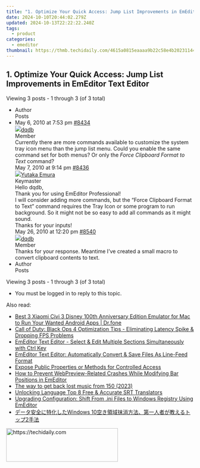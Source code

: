 ```yaml
---
title: "1. Optimize Your Quick Access: Jump List Improvements in EmEditor Text Editor"
date: 2024-10-10T20:44:02.279Z
updated: 2024-10-13T22:22:22.240Z
tags:
  - product
categories:
  - emeditor
thumbnail: https://thmb.techidaily.com/4615a0815eaaaa9b22c58e4b20231144a4af2f1f5af9f2c94189c8d2595dadf6.jpg
---
```


## 1. Optimize Your Quick Access: Jump List Improvements in EmEditor Text Editor

Viewing 3 posts - 1 through 3 (of 3 total)

* Author  
Posts
* May 6, 2010 at 7:53 pm [#8434](https://tools.techidaily.com/emeditor/products/)  
[![](https://secure.gravatar.com/avatar/15748e33b5d597d65c9c4ebb0bb6d745?s=80&d=identicon&r=g)dqdb](https://www.emeditor.com/forums/users/dqdb/ "View dqdb's profile")  
Member  
Currently there are more commands available to customize the system tray icon menu than the jump list menu. Could you enable the same command set for both menus? Or only the _Force Clipboard Format to Text_ command?  
May 7, 2010 at 9:14 pm [#8436](https://tools.techidaily.com/emeditor/products/)  
[![](https://secure.gravatar.com/avatar/a0a6377144ed3636f985d87303f65ed2?s=80&d=identicon&r=g)Yutaka Emura](https://www.emeditor.com/forums/users/yemura/ "View Yutaka Emura's profile")  
Keymaster  
Hello dqdb,  
 Thank you for using EmEditor Professional!  
 I will consider adding more commands, but the “Force Clipboard Format to Text” command requires the Tray Icon or some program to run background. So it might not be so easy to add all commands as it might sound.  
 Thanks for your inputs!  
May 26, 2010 at 12:20 pm [#8540](https://tools.techidaily.com/emeditor/products/)  
[![](https://secure.gravatar.com/avatar/15748e33b5d597d65c9c4ebb0bb6d745?s=80&d=identicon&r=g)dqdb](https://www.emeditor.com/forums/users/dqdb/ "View dqdb's profile")  
Member  
Thanks for your response. Meantime I’ve created a small macro to convert clipboard contents to text.
* Author  
Posts

Viewing 3 posts - 1 through 3 (of 3 total)

* You must be logged in to reply to this topic.

<ins class="adsbygoogle"
     style="display:block"
     data-ad-format="autorelaxed"
     data-ad-client="ca-pub-7571918770474297"
     data-ad-slot="1223367746"></ins>

<ins class="adsbygoogle"
     style="display:block"
     data-ad-client="ca-pub-7571918770474297"
     data-ad-slot="8358498916"
     data-ad-format="auto"
     data-full-width-responsive="true"></ins>

<span class="atpl-alsoreadstyle">Also read:</span>
<div><ul>
<li><a href="https://screen-mirror.techidaily.com/best-3-xiaomi-civi-3-disney-100th-anniversary-edition-emulator-for-mac-to-run-your-wanted-android-apps-drfone-by-drfone-android/"><u>Best 3 Xiaomi Civi 3 Disney 100th Anniversary Edition Emulator for Mac to Run Your Wanted Android Apps | Dr.fone</u></a></li>
<li><a href="https://win-solutions.techidaily.com/call-of-duty-black-ops-4-optimization-tips-eliminating-latency-spike-and-dropping-fps-problems/"><u>Call of Duty: Black Ops 4 Optimization Tips - Eliminating Latency Spike & Dropping FPS Problems</u></a></li>
<li><a href="https://win-wonderful.techidaily.com/emeditor-text-editor-select-and-edit-multiple-sections-simultaneously-with-ctrl-key/"><u>EmEditor Text Editor - Select & Edit Multiple Sections Simultaneously with Ctrl Key</u></a></li>
<li><a href="https://win-wonderful.techidaily.com/emeditor-text-editor-automatically-convert-and-save-files-as-line-feed-format/"><u>EmEditor Text Editor: Automatically Convert & Save Files As Line-Feed Format</u></a></li>
<li><a href="https://fox-that.techidaily.com/1721472656658-expose-public-properties-or-methods-for-controlled-access/"><u>Expose Public Properties or Methods for Controlled Access</u></a></li>
<li><a href="https://win-wonderful.techidaily.com/how-to-prevent-webpreview-related-crashes-while-modifying-bar-positions-in-emeditor/"><u>How to Prevent WebPreview-Related Crashes While Modifying Bar Positions in EmEditor</u></a></li>
<li><a href="https://techidaily.com/the-way-to-get-back-lost-music-from-150-2023-by-fonelab-android-recover-music/"><u>The way to get back lost music from 150 (2023)</u></a></li>
<li><a href="https://article-posts.techidaily.com/unlocking-language-top-8-free-and-accurate-srt-translators/"><u>Unlocking Language Top 8 Free & Accurate SRT Translators</u></a></li>
<li><a href="https://win-wonderful.techidaily.com/upgrading-configuration-shift-from-ini-files-to-windows-registry-using-emeditor/"><u>Upgrading Configuration: Shift From .ini Files to Windows Registry Using EmEditor</u></a></li>
<li><a href="https://discover-help.techidaily.com/1728476285648-windows-102/"><u>データ安全に特化したWindows 10空き領域抹消方法、第一人者が教えるトップ2手法</u></a></li>
</ul></div>

<!-- affiliate ads begin -->
<a href="https://laganoo.pxf.io/c/5597632/1484945/16446" target="_top" id="1484945">
  <img src="//a.impactradius-go.com/display-ad/16446-1484945" border="0" alt="https://techidaily.com" width="300" height="90"/>
</a>
<img height="0" width="0" src="https://laganoo.pxf.io/i/5597632/1484945/16446" style="position:absolute;visibility:hidden;" border="0" />
<!-- affiliate ads end -->

